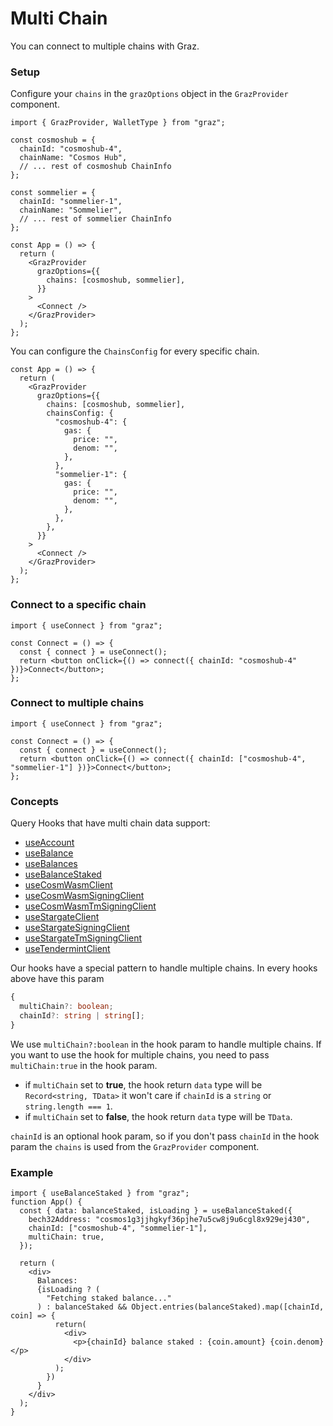 # Multi Chain

You can connect to multiple chains with Graz.

### Setup

Configure your `chains` in the `grazOptions` object in the `GrazProvider` component.

```tsx
import { GrazProvider, WalletType } from "graz";

const cosmoshub = {
  chainId: "cosmoshub-4",
  chainName: "Cosmos Hub",
  // ... rest of cosmoshub ChainInfo
};

const sommelier = {
  chainId: "sommelier-1",
  chainName: "Sommelier",
  // ... rest of sommelier ChainInfo
};

const App = () => {
  return (
    <GrazProvider
      grazOptions={{
        chains: [cosmoshub, sommelier],
      }}
    >
      <Connect />
    </GrazProvider>
  );
};
```

You can configure the `ChainsConfig` for every specific chain.

```tsx
const App = () => {
  return (
    <GrazProvider
      grazOptions={{
        chains: [cosmoshub, sommelier],
        chainsConfig: {
          "cosmoshub-4": {
            gas: {
              price: "",
              denom: "",
            },
          },
          "sommelier-1": {
            gas: {
              price: "",
              denom: "",
            },
          },
        },
      }}
    >
      <Connect />
    </GrazProvider>
  );
};
```

### Connect to a specific chain

```tsx
import { useConnect } from "graz";

const Connect = () => {
  const { connect } = useConnect();
  return <button onClick={() => connect({ chainId: "cosmoshub-4" })}>Connect</button>;
};
```

### Connect to multiple chains

```tsx
import { useConnect } from "graz";

const Connect = () => {
  const { connect } = useConnect();
  return <button onClick={() => connect({ chainId: ["cosmoshub-4", "sommelier-1"] })}>Connect</button>;
};
```

### Concepts

Query Hooks that have multi chain data support:

- [useAccount](/docs/hooks/useAccount)
- [useBalance](/docs/hooks/useBalance)
- [useBalances](/docs/hooks/useBalances)
- [useBalanceStaked](/docs/hooks/useBalanceStaked)
- [useCosmWasmClient](/docs/hooks/useCosmWasmClient)
- [useCosmWasmSigningClient](/docs/hooks/useCosmWasmSigningClient)
- [useCosmWasmTmSigningClient](/docs/hooks/useCosmWasmTmSigningClient)
- [useStargateClient](/docs/hooks/useStargateClient)
- [useStargateSigningClient](/docs/hooks/useStargateSigningClient)
- [useStargateTmSigningClient](/docs/hooks/useStargateTmSigningClient)
- [useTendermintClient](/docs/hooks/useTendermintClient)

Our hooks have a special pattern to handle multiple chains. In every hooks above have this param

```ts
{
  multiChain?: boolean;
  chainId?: string | string[];
}
```

We use `multiChain?:boolean` in the hook param to handle multiple chains. If you want to use the hook for multiple chains, you need to pass `multiChain:true` in the hook param.

- if `multiChain` set to **true**, the hook return `data` type will be `Record<string, TData>` it won't care if `chainId` is a `string` or `string.length === 1`.
- if `multiChain` set to **false**, the hook return `data` type will be `TData`.

`chainId` is an optional hook param, so if you don't pass `chainId` in the hook param the `chains` is used from the `GrazProvider` component.

### Example

```tsx
import { useBalanceStaked } from "graz";
function App() {
  const { data: balanceStaked, isLoading } = useBalanceStaked({
    bech32Address: "cosmos1g3jjhgkyf36pjhe7u5cw8j9u6cgl8x929ej430",
    chainId: ["cosmoshub-4", "sommelier-1"],
    multiChain: true,
  });

  return (
    <div>
      Balances:
      {isLoading ? (
        "Fetching staked balance..."
      ) : balanceStaked && Object.entries(balanceStaked).map([chainId, coin] => {
          return(
            <div>
              <p>{chainId} balance staked : {coin.amount} {coin.denom}</p>
            </div>
          );
        })
      }
    </div>
  );
}
```
